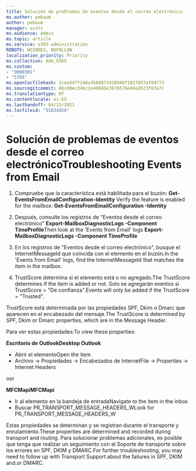 ```yaml
---
title: Solución de problemas de eventos desde el correo electrónico
ms.author: pebaum
author: pebaum
manager: scotv
ms.audience: Admin
ms.topic: article
ms.service: o365-administration
ROBOTS: NOINDEX, NOFOLLOW
localization_priority: Priority
ms.collection: Adm_O365
ms.custom:
- "9000301"
- "5765"
ms.openlocfilehash: 2cea347f248a3b04873428946f1817657af04773
ms.sourcegitcommit: 8bc60ec34bc1e40685e3976576e04a2623f63a7c
ms.translationtype: HT
ms.contentlocale: es-ES
ms.lasthandoff: 04/15/2021
ms.locfileid: "51834856"
---
```

# <a name="troubleshooting-events-from-email"></a><span data-ttu-id="e2380-102">Solución de problemas de eventos desde el correo electrónico</span><span class="sxs-lookup"><span data-stu-id="e2380-102">Troubleshooting Events from Email</span></span>

1. <span data-ttu-id="e2380-103">Compruebe que la característica está habilitada para el buzón: **Get-EventsFromEmailConfiguration-Identity <mailbox>**</span><span class="sxs-lookup"><span data-stu-id="e2380-103">Verify the feature is enabled for the mailbox: **Get-EventsFromEmailConfiguration -Identity <mailbox>**</span></span>

2. <span data-ttu-id="e2380-104">Después, consulte los registros de "Eventos desde el correo electrónico" **Export-MailboxDiagnosticLogs <mailbox>-Component TimeProfile**</span><span class="sxs-lookup"><span data-stu-id="e2380-104">Then look at the 'Events from Email' logs **Export-MailboxDiagnosticLogs <mailbox> -Component TimeProfile**</span></span>

3. <span data-ttu-id="e2380-105">En los registros de "Eventos desde el correo electrónico", busque el InternetMessageId que coincida con el elemento en el buzón.</span><span class="sxs-lookup"><span data-stu-id="e2380-105">In the 'Events from Email' logs, find the InternetMessageId that matches the item in the mailbox.</span></span>  

4. <span data-ttu-id="e2380-106">TrustScore determina si el elemento está o no agregado.</span><span class="sxs-lookup"><span data-stu-id="e2380-106">The TrustScore determines if the item is added or not.</span></span> <span data-ttu-id="e2380-107">Solo se agregarán eventos si TrustScore = "De confianza".</span><span class="sxs-lookup"><span data-stu-id="e2380-107">Events will only be added if the TrustScore = "Trusted".</span></span>

<span data-ttu-id="e2380-108">TrustScore está determinada por las propiedades SPF, Dkim o Dmarc que aparecen en el encabezado del mensaje.</span><span class="sxs-lookup"><span data-stu-id="e2380-108">The TrustScore is determined by SPF, Dkim or Dmarc properties, which are in the Message Header.</span></span>

<span data-ttu-id="e2380-109">Para ver estas propiedades:</span><span class="sxs-lookup"><span data-stu-id="e2380-109">To view these properties:</span></span>

<span data-ttu-id="e2380-110">**Escritorio de Outlook**</span><span class="sxs-lookup"><span data-stu-id="e2380-110">**Desktop Outlook**</span></span>

- <span data-ttu-id="e2380-111">Abrir el elemento</span><span class="sxs-lookup"><span data-stu-id="e2380-111">Open the item</span></span>
- <span data-ttu-id="e2380-112">Archivo -> Propiedades -> Encabezados de Internet</span><span class="sxs-lookup"><span data-stu-id="e2380-112">File -> Properties -> Internet Headers</span></span>

<span data-ttu-id="e2380-113">o</span><span class="sxs-lookup"><span data-stu-id="e2380-113">or</span></span>

<span data-ttu-id="e2380-114">**MFCMapi**</span><span class="sxs-lookup"><span data-stu-id="e2380-114">**MFCMapi**</span></span>

- <span data-ttu-id="e2380-115">Ir al elemento en la bandeja de entrada</span><span class="sxs-lookup"><span data-stu-id="e2380-115">Navigate to the item in the inbox</span></span>
- <span data-ttu-id="e2380-116">Buscar PR_TRANSPORT_MESSAGE_HEADERS_W</span><span class="sxs-lookup"><span data-stu-id="e2380-116">Look for PR_TRANSPORT_MESSAGE_HEADERS_W</span></span>

<span data-ttu-id="e2380-117">Estas propiedades se determinan y se registran durante el transporte y enrutamiento.</span><span class="sxs-lookup"><span data-stu-id="e2380-117">These properties are determined and recorded during transport and routing.</span></span> <span data-ttu-id="e2380-118">Para solucionar problemas adicionales, es posible que tenga que realizar un seguimiento con el Soporte de transporte sobre los errores en SPF, DKIM y DMARC.</span><span class="sxs-lookup"><span data-stu-id="e2380-118">For further troubleshooting, you may need to follow up with Transport Support about the failures in  SPF, DKIM and.or DMARC.</span></span>